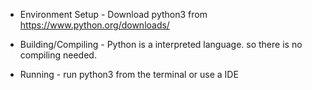 * Environment Setup - Download python3 from https://www.python.org/downloads/ 


* Building/Compiling - Python is a interpreted language. so there is no compiling needed.
* Running - run python3 from the terminal or use a IDE
